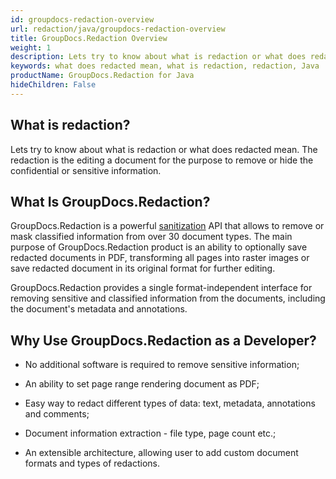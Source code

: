 ```yaml
---
id: groupdocs-redaction-overview
url: redaction/java/groupdocs-redaction-overview
title: GroupDocs.Redaction Overview
weight: 1
description: Lets try to know about what is redaction or what does redacted mean. The redaction is the editing a document for the purpose to remove or hide the confidential or sensitive information.
keywords: what does redacted mean, what is redaction, redaction, Java
productName: GroupDocs.Redaction for Java
hideChildren: False
---
```

## What is redaction?

Lets try to know about what is redaction or what does redacted mean. The redaction is the editing a document for the purpose to remove or hide the confidential or sensitive information.

## What Is GroupDocs.Redaction?

GroupDocs.Redaction is a powerful [sanitization](https://en.wikipedia.org/wiki/Sanitization_(classified_information)) API that allows to remove or mask classified information from over 30 document types. The main purpose of GroupDocs.Redaction product is an ability to optionally save redacted documents in PDF, transforming all pages into raster images or save redacted document in its original format for further editing.

GroupDocs.Redaction provides a single format-independent interface for removing sensitive and classified information from the documents, including the document's metadata and annotations.

## Why Use GroupDocs.Redaction as a Developer?

*   No additional software is required to remove sensitive information;
    
*   An ability to set page range rendering document as PDF;
    
*   Easy way to redact different types of data: text, metadata, annotations and comments;
    
*   Document information extraction - file type, page count etc.;
    
*   An extensible architecture, allowing user to add custom document formats and types of redactions.

